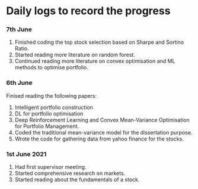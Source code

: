 # Daily logs to record the progress
### 7th June
1. Finished coding the top stock selection based on Sharpe and Sortino Ratio.
2. Started reading more literature on random forest.
3. Continued reading more literature on convex optimisation and ML methods to optimise portfolio.
### 6th June
Finised reading the following papers:
1. Intelligent portfolio construction
2. DL for portfolio optimisation
3. Deep Reinforcement Learning and Convex
Mean-Variance Optimisation for Portfolio
Management.
1. Coded the traditional mean-variance model for the dissertation purpose.
2. Wrote the code for gathering data from yahoo finance for the stocks.
### 1st June 2021
1. Had first supervisor meeting.
2. Started comprehensive research on markets.
3. Started reading about the fundamentals of a stock.